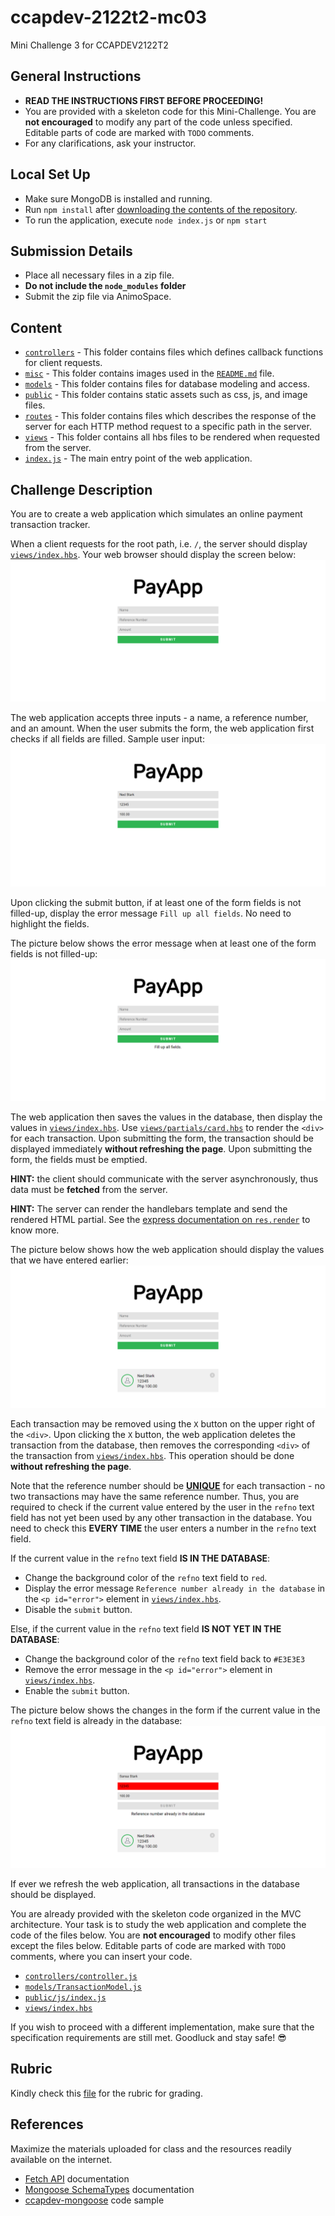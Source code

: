 # ccapdev-2122t2-mc03
Mini Challenge 3 for CCAPDEV2122T2

## General Instructions
- **READ THE INSTRUCTIONS FIRST BEFORE PROCEEDING!**
- You are provided with a skeleton code for this Mini-Challenge. You are **not encouraged** to modify any part of the code unless specified. Editable parts of code are marked with `TODO` comments.
- For any clarifications, ask your instructor.

## Local Set Up
- Make sure MongoDB is installed and running.
- Run `npm install` after [downloading the contents of the repository](https://github.com/nromblon/ccapdev-mc03/archive/refs/heads/master.zip).
- To run the application, execute `node index.js` or `npm start`

## Submission Details
- Place all necessary files in a zip file.
- **Do not include the `node_modules` folder**
- Submit the zip file via AnimoSpace.

## Content
- [`controllers`](controllers) - This folder contains files which defines callback functions for client requests.
- [`misc`](misc) - This folder contains images used in the [`README.md`](README.md) file.
- [`models`](models) - This folder contains files for database modeling and access.
- [`public`](public) - This folder contains static assets such as css, js, and image files.
- [`routes`](routes) - This folder contains files which describes the response of the server for each HTTP method request to a specific path in the server.
- [`views`](views) - This folder contains all hbs files to be rendered when requested from the server.
- [`index.js`](index.js) - The main entry point of the web application.

## Challenge Description
You are to create a web application which simulates an online payment transaction tracker.

When a client requests for the root path, i.e. `/`, the server should display [`views/index.hbs`](views/index.hbs). Your web browser should display the screen below:
![alt text](misc/index.png "Index Page")

The web application accepts three inputs - a name, a reference number, and an amount. When the user submits the form, the web application first checks if all fields are filled. Sample user input:
![alt text](misc/filled-up-form.png "Filled Form")

Upon clicking the submit button, if at least one of the form fields is not filled-up, display the error message `Fill up all fields`. No need to highlight the fields.

The picture below shows the error message when at least one of the form fields is not filled-up:
![alt text](misc/no-input.png "No input")

The web application then saves the values in the database, then display the values in [`views/index.hbs`](views/index.hbs). Use [`views/partials/card.hbs`](views/partials/card.hbs) to render the `<div>` for each transaction. Upon submitting the form, the transaction should be displayed immediately **without refreshing the page**. Upon submitting the form, the fields must be emptied.

**HINT:** the client should communicate with the server asynchronously, thus data must be **fetched** from the server.

**HINT:** The server can render the handlebars template and send the rendered HTML partial. See the [express documentation on `res.render`](https://expressjs.com/en/api.html#res.render) to know more.

The picture below shows how the web application should display the values that we have entered earlier:
![alt text](misc/displayed-transaction.png "Displayed Transaction")

Each transaction may be removed using the `X` button on the upper right of the `<div>`. Upon clicking the `X` button, the web application deletes the transaction from the database, then removes the corresponding `<div>` of the transaction from [`views/index.hbs`](views/index.hbs). This operation should be done **without refreshing the page**.

Note that the reference number should be [**UNIQUE**](https://mongoosejs.com/docs/schematypes.html#schematype-options) for each transaction - no two transactions may have the same reference number. Thus, you are required to check if the current value entered by the user in the `refno` text field has not yet been used by any other transaction in the database. You need to check this **EVERY TIME** the user enters a number in the `refno` text field.

If the current value in the `refno` text field **IS IN THE DATABASE**:
- Change the background color of the `refno` text field to `red`.
- Display the error message `Reference number already in the database` in the `<p id="error">` element in [`views/index.hbs`](views/index.hbs).
- Disable the `submit` button.

Else, if the current value in the `refno` text field **IS NOT YET IN THE DATABASE**:
- Change the background color of the `refno` text field back to `#E3E3E3`
- Remove the error message in the `<p id="error">` element in [`views/index.hbs`](views/index.hbs).
- Enable the `submit` button.

The picture below shows the changes in the form if the current value in the `refno` text field is already in the database:
![alt text](misc/error.png "Error")

If ever we refresh the web application, all transactions in the database should be displayed.

You are already provided with the skeleton code organized in the MVC architecture. Your task is to study the web application and complete the code of the files below. You are **not encouraged** to modify other files except the files below. Editable parts of code are marked with `TODO` comments, where you can insert your code.
- [`controllers/controller.js`](controllers/controller.js)
- [`models/TransactionModel.js`](models/TransactionModel.js)
- [`public/js/index.js`](public/js/index.js)
- [`views/index.hbs`](views/index.hbs)

If you wish to proceed with a different implementation, make sure that the specification requirements are still met.
Goodluck and stay safe! :sunglasses:

## Rubric
Kindly check this [file](misc/rubric.pdf) for the rubric for grading.

## References
Maximize the materials uploaded for class and the resources readily available on the internet.

* [Fetch API](https://developer.mozilla.org/en-US/docs/Web/API/Fetch_API/Using_Fetch) documentation
* [Mongoose SchemaTypes](https://mongoosejs.com/docs/schematypes.html) documentation
* [ccapdev-mongoose](https://github.com/arvention/ccapdev-mongoose) code sample
